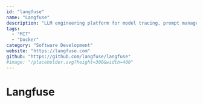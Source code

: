 ```yaml
---
id: "langfuse"
name: "Langfuse"
description: "LLM engineering platform for model tracing, prompt management, and application evaluation. Langfuse helps teams collaboratively debug, analyze, and iterate on their LLM applications such as chatbots or AI agents."
tags:
  - "MIT"
  - "Docker"
category: "Software Development"
website: "https://langfuse.com"
github: "https://github.com/langfuse/langfuse"
#image: "/placeholder.svg?height=300&width=400"
---
```


# Langfuse
